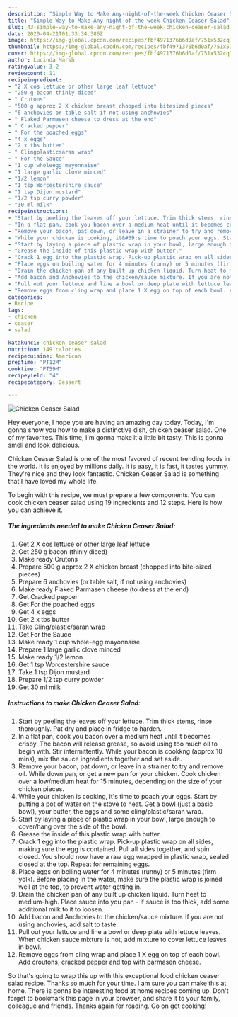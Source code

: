 ```yaml
---
description: "Simple Way to Make Any-night-of-the-week Chicken Ceaser Salad"
title: "Simple Way to Make Any-night-of-the-week Chicken Ceaser Salad"
slug: 43-simple-way-to-make-any-night-of-the-week-chicken-ceaser-salad
date: 2020-04-21T01:33:34.386Z
image: https://img-global.cpcdn.com/recipes/fbf4971376b6d0af/751x532cq70/chicken-ceaser-salad-recipe-main-photo.jpg
thumbnail: https://img-global.cpcdn.com/recipes/fbf4971376b6d0af/751x532cq70/chicken-ceaser-salad-recipe-main-photo.jpg
cover: https://img-global.cpcdn.com/recipes/fbf4971376b6d0af/751x532cq70/chicken-ceaser-salad-recipe-main-photo.jpg
author: Lucinda Marsh
ratingvalue: 3.2
reviewcount: 11
recipeingredient:
- "2 X cos lettuce or other large leaf lettuce"
- "250 g bacon thinly diced"
- " Crutons"
- "500 g approx 2 X chicken breast chopped into bitesized pieces"
- "6 anchovies or table salt if not using anchovies"
- " Flaked Parmasen cheese to dress at the end"
- " Cracked pepper"
- " For the poached eggs"
- "4 x eggs"
- "2 x tbs butter"
- " Clingplasticsaran wrap"
- " For the Sauce"
- "1 cup wholeegg mayonnaise"
- "1 large garlic clove minced"
- "1/2 lemon"
- "1 tsp Worcestershire sauce"
- "1 tsp Dijon mustard"
- "1/2 tsp curry powder"
- "30 ml milk"
recipeinstructions:
- "Start by peeling the leaves off your lettuce. Trim thick stems, rinse thoroughly. Pat dry and place in fridge to harden."
- "In a flat pan, cook you bacon over a medium heat until it becomes crispy. The bacon will release grease, so avoid using too much oil to begin with. Stir intermittently. While your bacon is cookkng (approx 10 mins), mix the sauce ingredients together and set aside."
- "Remove your bacon, pat down, or leave in a strainer to try and remove oil. While down pan, or get a new pan for your chicken. Cook chicken over a low/medium heat for 15 minutes, depending on the size of your chicken pieces."
- "While your chicken is cooking, it&#39;s time to poach your eggs. Start by putting a pot of water on the stove to heat. Get a bowl (just a basic bowl), your butter, the eggs and some cling/plastic/saran wrap."
- "Start by laying a piece of plastic wrap in your bowl, large enough to cover/hang over the side of the bowl."
- "Grease the inside of this plastic wrap with butter."
- "Crack 1 egg into the plastic wrap. Pick-up plastic wrap on all sides, making sure the egg is contained. Pull all sides together, and spin closed. You should now have a raw egg wrapped in plastic wrap, sealed closed at the top. Repeat for remaining eggs."
- "Place eggs on boiling water for 4 minutes (runny) or 5 minutes (firm yolk). Before placing in the water, make sure the plastic wrap is joined well at the top, to prevent water getting in."
- "Drain the chicken pan of any built up chicken liquid. Turn heat to medium-high. Place sauce into you pan - if sauce is too thick, add some additional milk to it to loosen."
- "Add bacon and Anchovies to the chicken/sauce mixture. If you are not using anchovies, add salt to taste."
- "Pull out your lettuce and line a bowl or deep plate with lettuce leaves. When chicken sauce mixture is hot, add mixture to cover lettuce leaves in bowl."
- "Remove eggs from cling wrap and place 1 X egg on top of each bowl. Add croutons, cracked pepper and top with parmasen cheese."
categories:
- Recipe
tags:
- chicken
- ceaser
- salad

katakunci: chicken ceaser salad 
nutrition: 149 calories
recipecuisine: American
preptime: "PT12M"
cooktime: "PT59M"
recipeyield: "4"
recipecategory: Dessert

---
```



![Chicken Ceaser Salad](https://img-global.cpcdn.com/recipes/fbf4971376b6d0af/751x532cq70/chicken-ceaser-salad-recipe-main-photo.jpg)

Hey everyone, I hope you are having an amazing day today. Today, I'm gonna show you how to make a distinctive dish, chicken ceaser salad. One of my favorites. This time, I'm gonna make it a little bit tasty. This is gonna smell and look delicious.

Chicken Ceaser Salad is one of the most favored of recent trending foods in the world. It is enjoyed by millions daily. It is easy, it is fast, it tastes yummy. They're nice and they look fantastic. Chicken Ceaser Salad is something that I have loved my whole life.




To begin with this recipe, we must prepare a few components. You can cook chicken ceaser salad using 19 ingredients and 12 steps. Here is how you can achieve it.

##### The ingredients needed to make Chicken Ceaser Salad:

1. Get 2 X cos lettuce or other large leaf lettuce
1. Get 250 g bacon (thinly diced)
1. Make ready  Crutons
1. Prepare 500 g approx 2 X chicken breast (chopped into bite-sized pieces)
1. Prepare 6 anchovies (or table salt, if not using anchovies)
1. Make ready  Flaked Parmasen cheese (to dress at the end)
1. Get  Cracked pepper
1. Get  For the poached eggs
1. Get 4 x eggs
1. Get 2 x tbs butter
1. Take  Cling/plastic/saran wrap
1. Get  For the Sauce
1. Make ready 1 cup whole-egg mayonnaise
1. Prepare 1 large garlic clove minced
1. Make ready 1/2 lemon
1. Get 1 tsp Worcestershire sauce
1. Take 1 tsp Dijon mustard
1. Prepare 1/2 tsp curry powder
1. Get 30 ml milk




##### Instructions to make Chicken Ceaser Salad:

1. Start by peeling the leaves off your lettuce. Trim thick stems, rinse thoroughly. Pat dry and place in fridge to harden.
1. In a flat pan, cook you bacon over a medium heat until it becomes crispy. The bacon will release grease, so avoid using too much oil to begin with. Stir intermittently. While your bacon is cookkng (approx 10 mins), mix the sauce ingredients together and set aside.
1. Remove your bacon, pat down, or leave in a strainer to try and remove oil. While down pan, or get a new pan for your chicken. Cook chicken over a low/medium heat for 15 minutes, depending on the size of your chicken pieces.
1. While your chicken is cooking, it&#39;s time to poach your eggs. Start by putting a pot of water on the stove to heat. Get a bowl (just a basic bowl), your butter, the eggs and some cling/plastic/saran wrap.
1. Start by laying a piece of plastic wrap in your bowl, large enough to cover/hang over the side of the bowl.
1. Grease the inside of this plastic wrap with butter.
1. Crack 1 egg into the plastic wrap. Pick-up plastic wrap on all sides, making sure the egg is contained. Pull all sides together, and spin closed. You should now have a raw egg wrapped in plastic wrap, sealed closed at the top. Repeat for remaining eggs.
1. Place eggs on boiling water for 4 minutes (runny) or 5 minutes (firm yolk). Before placing in the water, make sure the plastic wrap is joined well at the top, to prevent water getting in.
1. Drain the chicken pan of any built up chicken liquid. Turn heat to medium-high. Place sauce into you pan - if sauce is too thick, add some additional milk to it to loosen.
1. Add bacon and Anchovies to the chicken/sauce mixture. If you are not using anchovies, add salt to taste.
1. Pull out your lettuce and line a bowl or deep plate with lettuce leaves. When chicken sauce mixture is hot, add mixture to cover lettuce leaves in bowl.
1. Remove eggs from cling wrap and place 1 X egg on top of each bowl. Add croutons, cracked pepper and top with parmasen cheese.




So that's going to wrap this up with this exceptional food chicken ceaser salad recipe. Thanks so much for your time. I am sure you can make this at home. There is gonna be interesting food at home recipes coming up. Don't forget to bookmark this page in your browser, and share it to your family, colleague and friends. Thanks again for reading. Go on get cooking!
